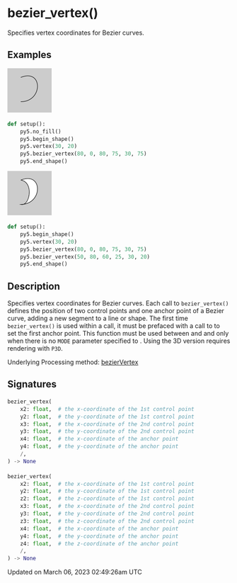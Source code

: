 # bezier_vertex()

Specifies vertex coordinates for Bezier curves.

## Examples

<div class="example-table">

<div class="example-row"><div class="example-cell-image">

![example picture for bezier_vertex()](/images/reference/Sketch_bezier_vertex_0.png)

</div><div class="example-cell-code">

```python
def setup():
    py5.no_fill()
    py5.begin_shape()
    py5.vertex(30, 20)
    py5.bezier_vertex(80, 0, 80, 75, 30, 75)
    py5.end_shape()
```

</div></div>

<div class="example-row"><div class="example-cell-image">

![example picture for bezier_vertex()](/images/reference/Sketch_bezier_vertex_1.png)

</div><div class="example-cell-code">

```python
def setup():
    py5.begin_shape()
    py5.vertex(30, 20)
    py5.bezier_vertex(80, 0, 80, 75, 30, 75)
    py5.bezier_vertex(50, 80, 60, 25, 30, 20)
    py5.end_shape()
```

</div></div>

</div>

## Description

Specifies vertex coordinates for Bezier curves. Each call to `bezier_vertex()` defines the position of two control points and one anchor point of a Bezier curve, adding a new segment to a line or shape. The first time `bezier_vertex()` is used within a [](sketch_begin_shape) call, it must be prefaced with a call to [](sketch_vertex) to set the first anchor point. This function must be used between [](sketch_begin_shape) and [](sketch_end_shape) and only when there is no `MODE` parameter specified to [](sketch_begin_shape). Using the 3D version requires rendering with `P3D`.

Underlying Processing method: [bezierVertex](https://processing.org/reference/bezierVertex_.html)

## Signatures

```python
bezier_vertex(
    x2: float,  # the x-coordinate of the 1st control point
    y2: float,  # the y-coordinate of the 1st control point
    x3: float,  # the x-coordinate of the 2nd control point
    y3: float,  # the y-coordinate of the 2nd control point
    x4: float,  # the x-coordinate of the anchor point
    y4: float,  # the y-coordinate of the anchor point
    /,
) -> None

bezier_vertex(
    x2: float,  # the x-coordinate of the 1st control point
    y2: float,  # the y-coordinate of the 1st control point
    z2: float,  # the z-coordinate of the 1st control point
    x3: float,  # the x-coordinate of the 2nd control point
    y3: float,  # the y-coordinate of the 2nd control point
    z3: float,  # the z-coordinate of the 2nd control point
    x4: float,  # the x-coordinate of the anchor point
    y4: float,  # the y-coordinate of the anchor point
    z4: float,  # the z-coordinate of the anchor point
    /,
) -> None
```

Updated on March 06, 2023 02:49:26am UTC
